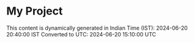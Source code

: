 # My Project

This content is dynamically generated in Indian Time (IST): 2024-06-20 20:40:00 IST
Converted to UTC: 2024-06-20 15:10:00 UTC

